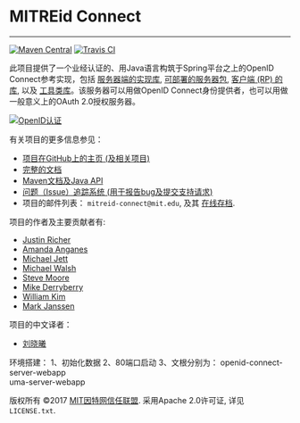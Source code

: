 # MITREid Connect
---

[![Maven Central](https://maven-badges.herokuapp.com/maven-central/org.mitre/openid-connect-parent/badge.svg)](https://maven-badges.herokuapp.com/maven-central/org.mitre/openid-connect-parent) [![Travis CI](https://travis-ci.org/mitreid-connect/OpenID-Connect-Java-Spring-Server.svg?branch=master)](https://travis-ci.org/mitreid-connect/OpenID-Connect-Java-Spring-Server)

此项目提供了一个业经认证的、用Java语言构筑于Spring平台之上的OpenID Connect参考实现，包括 [服务器端的实现库](openid-connect-server), [可部署的服务器包](openid-connect-server-webapp), [客户端 (RP) 的库](openid-connect-client), 以及 [工具类库](openid-connect-common)。该服务器可以用做OpenID Connect身份提供者，也可以用做一般意义上的OAuth 2.0授权服务器。

[![OpenID认证](https://cloud.githubusercontent.com/assets/1454075/7611268/4d19de32-f97b-11e4-895b-31b2455a7ca6.png)](https://openid.net/certification/)

有关项目的更多信息参见：

* [项目在GitHub上的主页 (及相关项目)](https://github.com/mitreid-connect/)
* [完整的文档](https://github.com/mitreid-connect/OpenID-Connect-Java-Spring-Server/wiki)
* [Maven文档及Java API](http://mitreid-connect.github.com/)
* [问题（Issue）追踪系统 (用于报告bug及提交支持请求)](https://github.com/mitreid-connect/OpenID-Connect-Java-Spring-Server/issues)
* 项目的邮件列表： `mitreid-connect@mit.edu`, 及其 [在线存档](https://mailman.mit.edu/mailman/listinfo/mitreid-connect).


项目的作者及主要贡献者有: 

* [Justin Richer](https://github.com/jricher/)
* [Amanda Anganes](https://github.com/aanganes/)
* [Michael Jett](https://github.com/jumbojett/)
* [Michael Walsh](https://github.com/nemonik/)
* [Steve Moore](https://github.com/srmoore)
* [Mike Derryberry](https://github.com/mtderryberry)
* [William Kim](https://github.com/wikkim)
* [Mark Janssen](https://github.com/praseodym)


项目的中文译者：

* [刘晓曦](https://github.com/liouxiao/)

环境搭建：
  1、初始化数据
  2、80端口启动
  3、文根分别为：
        openid-connect-server-webapp      
        uma-server-webapp


版权所有 &copy;2017 [MIT因特网信任联盟](http://www.mit-trust.org/). 采用Apache 2.0许可证, 详见 `LICENSE.txt`. 
